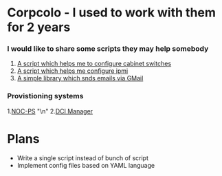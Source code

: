 # Corpcolo - I used to work with them for 2 years


### I would like to share some scripts they may help somebody
1. [A script which helps me to configure cabinet switches](/cabinetswitches)
2. [A script which helps me configure ipmi](/ipmi)
3. [A simple library which snds emails via GMail](https://github.com/efimlosev/corpcolo/blob/master/emailsend.py)

### Provistioning systems
1.[NOC-PS](/noc-ps) "\n"
2.[DCI Manager](/dcim)
# Plans
* Write a single script instead of bunch of script
* Implement config files based on YAML language
